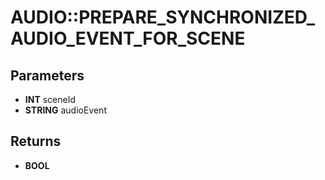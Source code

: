 # AUDIO::PREPARE_SYNCHRONIZED_AUDIO_EVENT_FOR_SCENE

## Parameters
* **INT** sceneId
* **STRING** audioEvent

## Returns
* **BOOL**
